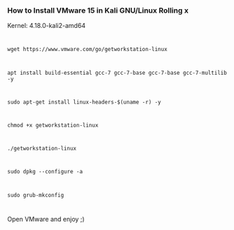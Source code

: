 ### How to Install VMware 15 in Kali GNU/Linux Rolling x 
Kernel: 4.18.0-kali2-amd64                
#
    wget https://www.vmware.com/go/getworkstation-linux
#
    apt install build-essential gcc-7 gcc-7-base gcc-7-base gcc-7-multilib -y
#
    sudo apt-get install linux-headers-$(uname -r) -y
#
    chmod +x getworkstation-linux
#
    ./getworkstation-linux
#
    sudo dpkg --configure -a
#
    sudo grub-mkconfig
#
Open VMware and enjoy ;)  
